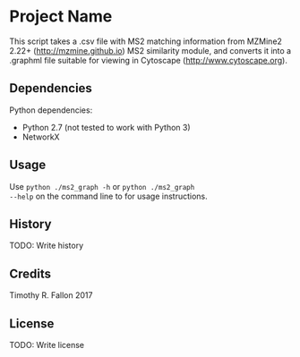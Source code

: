 # Project Name

This script takes a .csv file with MS2 matching information from MZMine2 2.22+ (http://mzmine.github.io) MS2 similarity module, and converts it into a .graphml file suitable for viewing in Cytoscape (http://www.cytoscape.org). 

## Dependencies

Python dependencies:
* Python 2.7 (not tested to work with Python 3)
* NetworkX

## Usage

Use <code>python ./ms2_graph -h</code> or <code>python ./ms2_graph --help</code> on the command line to for usage instructions.

## History

TODO: Write history

## Credits

Timothy R. Fallon 2017

## License

TODO: Write license
